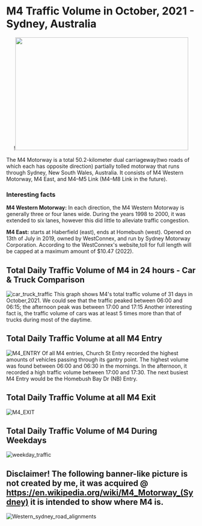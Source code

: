 # M4 Traffic Volume in October, 2021 - Sydney, Australia

<p align="center">
!<img width="460" height="300" src="https://user-images.githubusercontent.com/62376291/157811248-837a4ff0-77e7-4ccd-a1e8-cfe0219d9c7d.png">
</p>
The M4 Motorway is a total 50.2-kilometer dual carriageway(two roads of which each has opposite direction) partially tolled motorway that runs through Sydney, New South Wales, Australia. It consists of M4 Western Motorway, M4 East, and M4–M5 Link (M4–M8 Link in the future). 

### Interesting facts

**M4 Western Motorway:** In each direction, the M4 Western Motorway is generally three or four lanes wide. During the years 1998 to 2000, it was extended to six lanes, however this did little to alleviate traffic congestion. 

**M4 East:** starts at Haberfield (east), ends at Homebush (west). Opened on 13th of July in 2019, owned by WestConnex, and run by Sydney Motorway Corporation. According to the WestConnex's website,toll for full length will be capped at a maximum amount of $10.47 (2022).


## Total Daily Traffic Volume of M4 in 24 hours - Car & Truck Comparison
![car_truck_traffic](https://user-images.githubusercontent.com/62376291/157603907-34124333-7cb0-45fd-81be-6db353d95fdc.png)
This graph shows M4's total traffic volume of 31 days in October,2021. We could see that the traffic peaked between 06:00 and 06:15; the afternoon peak was between 17:00 and 17:15
Another interesting fact is, the traffic volume of cars was at least 5 times more than that of trucks during most of the daytime.
## Total Daily Traffic Volume at all M4 Entry
![M4_ENTRY](https://user-images.githubusercontent.com/62376291/157603438-1566eff6-48bc-4934-a6a3-4057670ca66c.png)
Of all M4 entries, Church St Entry recorded the highest amounts of vehicles passing through its gantry point. The highest volume was found between 06:00 and 06:30 in the mornings. In the afternoon, it recorded a high traffic volume between 17:00 and 17:30. The next busiest M4 Entry would be the Homebush Bay Dr (NB) Entry. 
## Total Daily Traffic Volume at all M4 Exit
![M4_EXIT](https://user-images.githubusercontent.com/62376291/157603440-68aa0417-c517-4d27-80e9-6ae4f3f27704.png)

## Total Daily Traffic Volume of M4 During Weekdays
![weekday_traffic](https://user-images.githubusercontent.com/62376291/157604383-dec877ff-0fd5-414e-af01-502791ec6b88.png)

## Disclaimer! The following banner-like picture is not created by me, it was acquired @ https://en.wikipedia.org/wiki/M4_Motorway_(Sydney) it is intended to show where M4 is. 
![Western_sydney_road_alignments](https://user-images.githubusercontent.com/62376291/157809679-2683ab7d-db29-4704-a207-efeea781bc1c.png)

